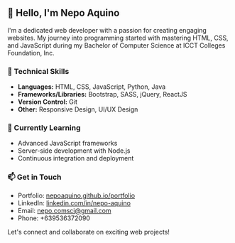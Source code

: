 ## 👋 Hello, I'm Nepo Aquino

I'm a dedicated web developer with a passion for creating engaging websites. My journey into programming started with mastering HTML, CSS, and JavaScript during my Bachelor of Computer Science at ICCT Colleges Foundation, Inc.

### 💼 Technical Skills
- **Languages:** HTML, CSS, JavaScript, Python, Java
- **Frameworks/Libraries:** Bootstrap, SASS, jQuery, ReactJS
- **Version Control:** Git
- **Other:** Responsive Design, UI/UX Design

### 🌱 Currently Learning
- Advanced JavaScript frameworks
- Server-side development with Node.js
- Continuous integration and deployment

### 📫 Get in Touch
- Portfolio: [nepoaquino.github.io/portfolio](https://nepoaquino.github.io/portfolio)
- LinkedIn: [linkedin.com/in/nepo-aquino](https://www.linkedin.com/in/nepo-aquino)
- Email: nepo.comsci@gmail.com
- Phone: +639536372090

Let's connect and collaborate on exciting web projects!

<!---
nepoaquino/nepoaquino is a ✨ special ✨ repository because its `README.md` (this file) appears on your GitHub profile.
You can click the Preview link to take a look at your changes.
--->
